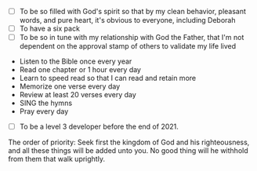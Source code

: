- [ ] To be so filled with God's spirit so that by my clean behavior, pleasant words, and pure heart, it's obvious to everyone, including Deborah
- [ ] To have a six pack
- [ ] To be so in tune with my relationship with God the Father, that I'm not dependent on the approval stamp of others to validate my life lived
- Listen to the Bible once every year
- Read one chapter or 1 hour every day
- Learn to speed read so that I can read and retain more
- Memorize one verse every day
- Review at least 20 verses every day
- SING the hymns
- Pray every day
- [ ] To be a level 3 developer before the end of 2021.

The order of priority: Seek first the kingdom of God and his righteousness, and all these things will be added unto you. No good thing will he withhold from them that walk uprightly.